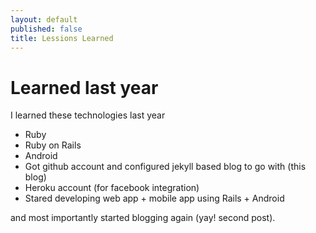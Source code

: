 ```yaml
---
layout: default
published: false
title: Lessions Learned
---
```


# Learned last year

I learned these technologies last year
* Ruby
* Ruby on Rails
* Android
* Got github account and configured jekyll based blog to go with (this blog)
* Heroku account (for facebook integration)
* Stared developing web app + mobile app using Rails + Android

and most importantly started blogging again (yay! second post).